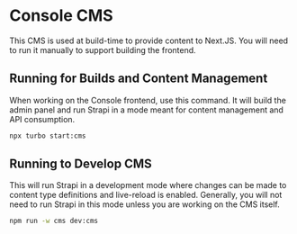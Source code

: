 # Console CMS

This CMS is used at build-time to provide content to Next.JS. You will need to run it manually to support building the frontend.

## Running for Builds and Content Management

When working on the Console frontend, use this command. It will build the admin panel and run Strapi in a mode meant for content
management and API consumption.

```bash
npx turbo start:cms
```

## Running to Develop CMS

This will run Strapi in a development mode where changes can be made to content type definitions and live-reload is enabled. Generally,
you will not need to run Strapi in this mode unless you are working on the CMS itself.

```bash
npm run -w cms dev:cms
```
